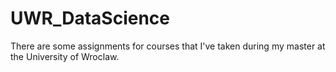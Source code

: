 # UWR_DataScience

There are some assignments for courses that I've taken during my master at the University of Wroclaw.
